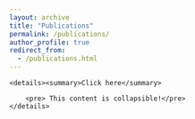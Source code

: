 ```yaml
---
layout: archive
title: "Publications"
permalink: /publications/
author_profile: true
redirect_from: 
  - /publications.html
---
```


    <details><summary>Click here</summary>

        <pre> This content is collapsible!</pre>
    </details>
